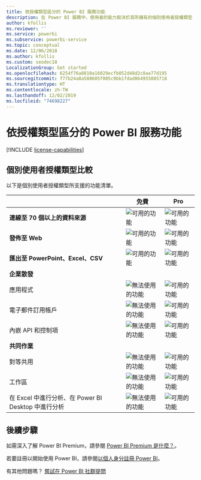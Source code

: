 ```yaml
---
title: 依授權類型區分的 Power BI 服務功能
description: 在 Power BI 服務中，使用者的能力取決於其所擁有的個別使用者授權類型 (免費或 Pro)，以及其所互動的內容，是否位於指派給 Power BI Premium 容量的工作區中。
author: kfollis
ms.reviewer: ''
ms.service: powerbi
ms.subservice: powerbi-service
ms.topic: conceptual
ms.date: 12/06/2018
ms.author: kfollis
ms.custom: seodec18
LocalizationGroup: Get started
ms.openlocfilehash: 6254f76a8810a16029ecfb052d48d2c8ae77d195
ms.sourcegitcommit: f77b24a8a588605f005c9bb1fdad864955885718
ms.translationtype: HT
ms.contentlocale: zh-TW
ms.lasthandoff: 12/02/2019
ms.locfileid: "74698227"
---
```

# <a name="power-bi-service-features-by-license-type"></a>依授權類型區分的 Power BI 服務功能

[!INCLUDE [license-capabilities](includes/license-capabilities.md)]

## <a name="per-user-license-type-comparison"></a>個別使用者授權類型比較

以下是個別使用者授權類型所支援的功能清單。

|  | 免費 | Pro |
| --- | --- | --- |
| **連線至 70 個以上的資料來源** |![可用的功能](media/features-license-type/available.png) |![可用的功能](media/features-license-type/available.png) |
| **發佈至 Web** |![可用的功能](media/features-license-type/available.png) |![可用的功能](media/features-license-type/available.png) |
| **匯出至 PowerPoint、Excel、CSV** |![可用的功能](media/features-license-type/available.png) |![可用的功能](media/features-license-type/available.png) |
| **企業散發** | | |
| 應用程式 |![無法使用的功能](media/features-license-type/not-available.png) |![可用的功能](media/features-license-type/available.png) |
| 電子郵件訂用帳戶 |![無法使用的功能](media/features-license-type/not-available.png) |![可用的功能](media/features-license-type/available.png) |
| 內嵌 API 和控制項 |![無法使用的功能](media/features-license-type/not-available.png) |![可用的功能](media/features-license-type/available.png) |
| **共同作業** | | |
| 對等共用 |![無法使用的功能](media/features-license-type/not-available.png) |![可用的功能](media/features-license-type/available.png) |
| 工作區 |![無法使用的功能](media/features-license-type/not-available.png) |![可用的功能](media/features-license-type/available.png) |
| 在 Excel 中進行分析、在 Power BI Desktop 中進行分析 |![無法使用的功能](media/features-license-type/not-available.png) |![可用的功能](media/features-license-type/available.png) |

## <a name="next-steps"></a>後續步驟

如需深入了解 Power BI Premium，請參閱 [Power BI Premium 是什麼？](service-premium-what-is.md)。

若要註冊以開始使用 Power BI，請參閱[以個人身分註冊 Power BI](service-self-service-signup-for-power-bi.md)。

有其他問題嗎？ [嘗試在 Power BI 社群提問](https://community.powerbi.com/)
